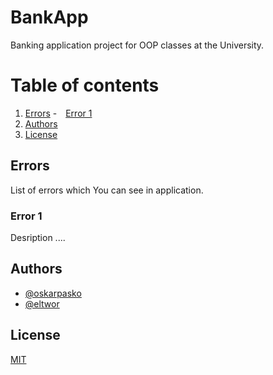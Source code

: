 # BankApp
Banking application project for OOP classes at the University.

# Table of contents
1. [Errors](#Errors)
-&emsp;[Error 1](#Error-1)
2. [Authors](#Authors)
2. [License](#License)

## Errors
List of errors which You can see in application.

### Error 1
Desription ....

## Authors

- [@oskarpasko](https://www.github.com/oskarpasko)
- [@eltwor](https://www.github.com/eltwor)

## License

[MIT](https://choosealicense.com/licenses/mit/)
